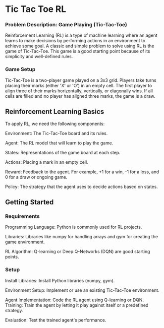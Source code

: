# Tic Tac Toe RL

### Problem Description: Game Playing (Tic-Tac-Toe)
Reinforcement Learning (RL) is a type of machine learning where an agent learns to make decisions by performing actions in an environment to achieve some goal. A classic and simple problem to solve using RL is the game of Tic-Tac-Toe. This game is a good starting point because of its simplicity and well-defined rules.

### Game Setup
Tic-Tac-Toe is a two-player game played on a 3x3 grid. Players take turns placing their marks (either 'X' or 'O') in an empty cell. The first player to align three of their marks horizontally, vertically, or diagonally wins. If all cells are filled and no player has aligned three marks, the game is a draw.

## Reinforcement Learning Basics
To apply RL, we need the following components:

Environment: The Tic-Tac-Toe board and its rules.

Agent: The RL model that will learn to play the game.

States: Representations of the game board at each step.

Actions: Placing a mark in an empty cell.

Reward: Feedback to the agent. For example, +1 for a win, -1 for a loss, and 0 for a draw or ongoing game.

Policy: The strategy that the agent uses to decide actions based on states.

## Getting Started
### Requirements
Programming Language: Python is commonly used for RL projects.

Libraries: Libraries like numpy for handling arrays and gym for creating the game environment.

RL Algorithm: Q-learning or Deep Q-Networks (DQN) are good starting points.

### Setup
Install Libraries: Install Python libraries (numpy, gym).

Environment Setup: Implement or use an existing Tic-Tac-Toe environment.

Agent Implementation: Code the RL agent using Q-learning or DQN.
Training: Train the agent by letting it play against itself or a predefined strategy.

Evaluation: Test the trained agent's performance.